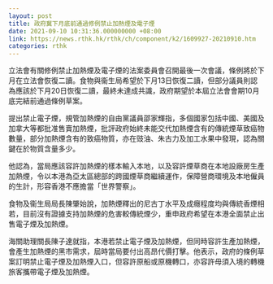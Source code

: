 ```yaml
---
layout: post
title: 政府冀下月底前通過修例禁止加熱煙及電子煙
date: 2021-09-10 10:31:36.000000000 +08:00
link: https://news.rthk.hk/rthk/ch/component/k2/1609927-20210910.htm
categories: rthk
---
```


立法會有關修例禁止加熱煙及電子煙的法案委員會召開最後一次會議，條例將於下月在立法會恢復二讀。食物與衞生局希望於下月13日恢復二讀，但部分議員則認為應該於下月20日恢復二讀，最終未達成共識，政府期望於本屆立法會會期10月底完結前通過條例草案。

提出禁止電子煙，規管加熱煙的自由黨議員邵家輝指，多個國家包括中國、美國及加拿大等都批准售賣加熱煙，批評政府始終未能交代加熱煙含有的傳統煙草致癌物數量，部分加熱煙含有的致癌物質，亦在豉油、朱古力及加工水果中發現，認為關鍵在於物質含量多少。

他認為，當局應該容許加熱煙的樣本輸入本地，以及容許煙草商在本地設廠房生產加熱煙，令以本港為亞太區總部的跨國煙草商繼續運作，保障營商環境及本地僱員的生計，形容香港不應擔當「世界警察」。

食物及衞生局局長陳肇始說，加熱煙釋出的尼古丁水平及成癮程度均與傳統香煙相若，目前沒有證據支持加熱煙的危害較傳統煙少，重申政府希望在本港全面禁止出售電子煙及加熱煙。

海關助理關長陳子達就指，本港若禁止電子煙及加熱煙，但同時容許生產加熱煙，會產生加熱煙的黑市需求，屆時當局要付出高昂代價打擊。他表示，政府的條例草案訂明禁止電子煙及加熱煙入口，但容許原船或原機轉口，亦容許毋須入境的轉機旅客攜帶電子煙及加熱煙。
